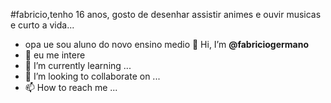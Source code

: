 #fabricio,tenho 16 anos, gosto de desenhar assistir animes e ouvir musicas e curto a vida...

- opa ue sou aluno do novo ensino medio 👋 Hi, I’m **@fabriciogermano**
- 👀 eu me intere
- 🌱 I’m currently learning ...
- 💞️ I’m looking to collaborate on ...
- 📫 How to reach me ...

<!---
fabriciogermano/fabriciogermano is a ✨ special ✨ repository because its `README.md` (this file) appears on your GitHub profile.
You can click the Preview link to take a look at your changes.
--->
